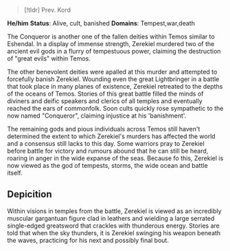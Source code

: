 > [!tldr] Prev. Kord

**He/him**
**Status**: Alive, cult, banished
**Domains**: Tempest,war,death

The Conqueror is another one of the fallen deities within Temos similar to Eshendal. In a display of immense strength, Zerekiel murdered two of the ancient evil gods in a flurry of tempestuous power, claiming the destruction of "great evils" within Temos.

The other benevolent deities were apalled at this murder and attempted to forcefully banish Zerekiel. Wounding even the great Lightbringer in a battle that took place in many planes of existence, Zerekiel retreated to the depths of the oceans of Temos. Stories of this great battle filled the minds of diviners and deific speakers and clerics of all temples and eventually reached the ears of commonfolk. Soon cults quickly rose sympathetic to the now named "Conqueror", claiming injustice at his 'banishment'.

The remaining gods and pious individuals across Temos still haven't determined the extent to which Zerekiel's murders has affected the world and a consensus still lacks to this day. Some warriors pray to Zerekiel before battle for victory and rumours abound that he can still be heard, roaring in anger in the wide expanse of the seas. Because fo this, Zerekiel is now viewed as the god of tempests, storms, the wide ocean and battle itself.

## Depicition
Within visions in temples from the battle, Zerekiel is viewed as an incredibly muscular gargantuan figure clad in leathers and wielding a large serrated single-edged greatsword that crackles with thunderous energy. Stories are told that when the sky thunders, it is Zerekiel swinging his weapon beneath the waves, practicing for his next and possibly final bout.